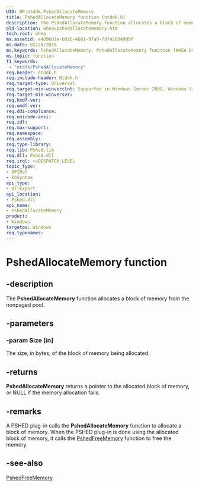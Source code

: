 ```yaml
---
UID: NF:ntddk.PshedAllocateMemory
title: PshedAllocateMemory function (ntddk.h)
description: The PshedAllocateMemory function allocates a block of memory from the nonpaged pool.
old-location: whea\pshedallocatememory.htm
tech.root: whea
ms.assetid: e489601e-b016-4681-97a0-78f42004909f
ms.date: 02/20/2018
ms.keywords: PshedAllocateMemory, PshedAllocateMemory function [WHEA Drivers and Applications], ntddk/PshedAllocateMemory, whea.pshedallocatememory, whearef_e18a3aba-ca99-4b65-92de-1c6b8c740e31.xml
ms.topic: function
f1_keywords:
 - "ntddk/PshedAllocateMemory"
req.header: ntddk.h
req.include-header: Ntddk.h
req.target-type: Universal
req.target-min-winverclnt: Supported in Windows Server 2008, Windows Vista SP1, and later versions of Windows.
req.target-min-winversvr: 
req.kmdf-ver: 
req.umdf-ver: 
req.ddi-compliance: 
req.unicode-ansi: 
req.idl: 
req.max-support: 
req.namespace: 
req.assembly: 
req.type-library: 
req.lib: Pshed.lib
req.dll: Pshed.dll
req.irql: <=DISPATCH_LEVEL
topic_type:
- APIRef
- kbSyntax
api_type:
- DllExport
api_location:
- Pshed.dll
api_name:
- PshedAllocateMemory
product:
- Windows
targetos: Windows
req.typenames: 
---
```


# PshedAllocateMemory function


## -description


The <b>PshedAllocateMemory</b> function allocates a block of memory from the nonpaged pool.


## -parameters




### -param Size [in]

The size, in bytes, of the block of memory being allocated.


## -returns



<b>PshedAllocateMemory</b> returns a pointer to the allocated block of memory, or NULL if the memory allocation fails.




## -remarks



A PSHED plug-in calls the <b>PshedAllocateMemory</b> function to allocate a block of memory. When the PSHED plug-in is done using the allocated block of memory, it calls the <a href="https://docs.microsoft.com/windows-hardware/drivers/ddi/ntddk/nf-ntddk-pshedfreememory">PshedFreeMemory</a> function to free the memory.




## -see-also




<a href="https://docs.microsoft.com/windows-hardware/drivers/ddi/ntddk/nf-ntddk-pshedfreememory">PshedFreeMemory</a>
 

 


